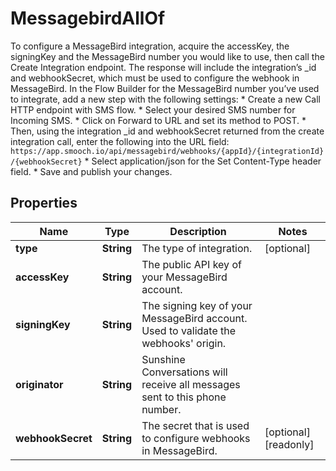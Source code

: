 

# MessagebirdAllOf

To configure a MessageBird integration, acquire the accessKey, the signingKey and the MessageBird number you would like to use, then call the Create Integration endpoint. The response will include the integration’s _id and webhookSecret, which must be used to configure the webhook in MessageBird. In the Flow Builder for the MessageBird number you’ve used to integrate, add a new step with the following settings: * Create a new Call HTTP endpoint with SMS flow. * Select your desired SMS number for Incoming SMS. * Click on Forward to URL and set its method to POST. * Then, using the integration _id and webhookSecret returned from the create integration call, enter the following into the URL field:  `https://app.smooch.io/api/messagebird/webhooks/{appId}/{integrationId}/{webhookSecret}` * Select application/json for the Set Content-Type header field. * Save and publish your changes. 
## Properties

Name | Type | Description | Notes
------------ | ------------- | ------------- | -------------
**type** | **String** | The type of integration. |  [optional]
**accessKey** | **String** | The public API key of your MessageBird account. | 
**signingKey** | **String** | The signing key of your MessageBird account. Used to validate the webhooks&#39; origin. | 
**originator** | **String** | Sunshine Conversations will receive all messages sent to this phone number. | 
**webhookSecret** | **String** | The secret that is used to configure webhooks in MessageBird. |  [optional] [readonly]



